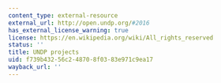 ```yaml
---
content_type: external-resource
external_url: http://open.undp.org/#2016
has_external_license_warning: true
license: https://en.wikipedia.org/wiki/All_rights_reserved
status: ''
title: UNDP projects
uid: f739b432-56c2-4870-8f03-83e971c9ea17
wayback_url: ''
---
```

